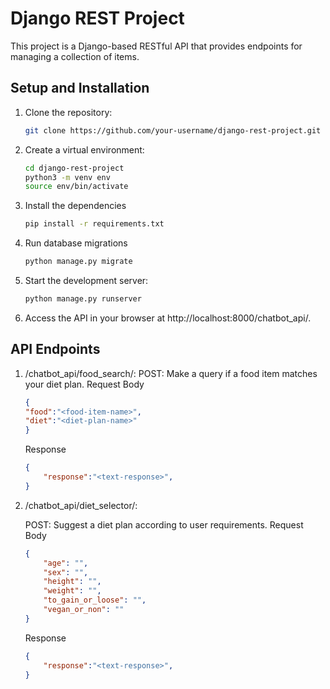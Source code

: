 # Django REST Project

This project is a Django-based RESTful API that provides endpoints for managing a collection of items.

## Setup and Installation

1. Clone the repository:

   ```bash
   git clone https://github.com/your-username/django-rest-project.git

2. Create a virtual environment:
    ```bash
    cd django-rest-project
    python3 -m venv env
    source env/bin/activate
    ```

3. Install the dependencies
    ```bash
   pip install -r requirements.txt

4. Run database migrations
    ```bash
   python manage.py migrate

5. Start the development server:
    ```bash
   python manage.py runserver

6. Access the API in your browser at http://localhost:8000/chatbot_api/.

## API Endpoints
1. /chatbot_api/food_search/:
    POST: Make a query if a food item matches your diet plan.
    Request Body
    ```json
    {
    "food":"<food-item-name>",
    "diet":"<diet-plan-name>"
    }
    ```
    Response
    ```json
    {
        "response":"<text-response>",
    }   
    ```

2. /chatbot_api/diet_selector/:

    POST: Suggest a diet plan according to user requirements.
    Request Body
    ```json
    {
        "age": "",
        "sex": "",
        "height": "",
        "weight": "",
        "to_gain_or_loose": "",
        "vegan_or_non": ""
    }
    ```
    Response
    ```json
    {
        "response":"<text-response>",
    }   
    ```


     